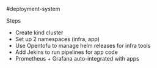 #deployment-system

Steps
- Create kind cluster
- Set up 2 namespaces (infra, app)
- Use Opentofu to manage helm releases for infra tools
- Add Jekins to run pipelines for app code
- Prometheus + Grafana auto-integrated with apps

